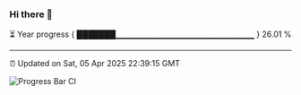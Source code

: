 ### Hi there 👋

⏳ Year progress { ███████▁▁▁▁▁▁▁▁▁▁▁▁▁▁▁▁▁▁▁▁▁▁▁ } 26.01 %

---

⏰ Updated on Sat, 05 Apr 2025 22:39:15 GMT

![Progress Bar CI](https://github.com/IshwaranRudhara/GIT-ACTION/workflows/Progress%20Bar%20CI/badge.svg)
